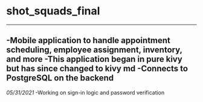 # shot_squads_final

----
-Mobile application to handle appointment scheduling, employee assignment, inventory, and more
-This application began in pure kivy but has since changed to kivy md
-Connects to PostgreSQL on the backend
----

*05/31/2021*
-Working on sign-in logic and password verification


